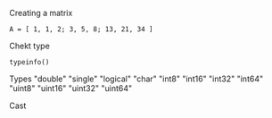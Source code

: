

Creating a matrix

    A = [ 1, 1, 2; 3, 5, 8; 13, 21, 34 ]

Chekt type

    typeinfo()

Types
    "double"
    "single"
    "logical"
    "char"
    "int8"
    "int16"
    "int32"
    "int64"
    "uint8"
    "uint16"
    "uint32"
    "uint64"

Cast